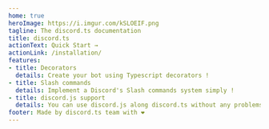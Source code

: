 ```yaml
---
home: true
heroImage: https://i.imgur.com/kSLOEIF.png
tagline: The discord.ts documentation
title: discord.ts
actionText: Quick Start →
actionLink: /installation/
features:
- title: Decorators
  details: Create your bot using Typescript decorators !
- title: Slash commands
  details: Implement a Discord's Slash commands system simply !
- title: discord.js support
  details: You can use discord.js along discord.ts without any problems !
footer: Made by discord.ts team with ❤️
---
```

